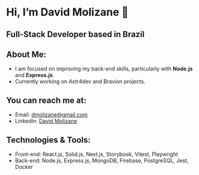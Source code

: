 # Hi, I’m David Molizane 🤟
## Full-Stack Developer based in Brazil
## About Me:
- I am focused on improving my back-end skills, particularly with **Node.js** and **Express.js**.
- Currently working on Astr4dev and Bravion projects.
## You can reach me at:
- Email: dmolizane@gmail.com
- LinkedIn: [David Molizane](https://www.linkedin.com/in/david-molizane-11a8751b3/)
## Technologies & Tools:
- Front-end: React.js, Solid.js, Next.js, Storybook, Vitest, Playwright
- Back-end: Node.js, Express.js, MongoDB, Firebase, PostgreSQL, Jest, Docker
